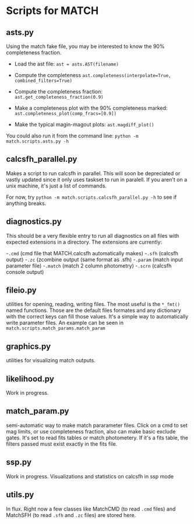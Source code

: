 # Scripts for MATCH

## asts.py
Using the match fake file, you may be interested to know the 90% completeness
fraction.

- Load the ast file:
`ast = asts.AST(filename)`
- Compute the completeness
`ast.completeness(interpolate=True, combined_filters=True)`
- Compute the completeness fraction:
`ast.get_completeness_fraction(0.9)`

- Make a completeness plot with the 90% completeness marked:
`ast.completeness_plot(comp_fracs=[0.9])`

- Make the typical magin-magout plots:
`ast.magdiff_plot()`

You could also run it from the command line:
`python -m match.scripts.asts.py -h`


## calcsfh_parallel.py
Makes a script to run calcsfh in parallel. This will soon be depreciated or
vastly updated since it only uses taskset to run in paralell. If you aren't on
a unix machine, it's just a list of commands.

For now, try `python -m match.scripts.calcsfh_parallel.py -h` to see if anything breaks.


## diagnostics.py
This should be a very flexible entry to run all diagnostics on all files with
expected extensions in a directory. The extensions are currently:

-`.cmd` (cmd file that MATCH.calcsfh automatically makes)
-`.sfh` (calcsfh output)
-`.zc` (zcombine output (same format as .sfh)
-`.param` (match input parameter file)
-`.match` (match 2 column photometry)
-`.scrn` (calcsfh console output)


## fileio.py
utilities for opening, reading, writing files. The most useful is the `*_fmt()`
named functions. Those are the default files formates and any dictionary with
the correct keys can fill those values. It's a simple way to automatically write
parameter files. An example can be seen in `match.scripts.match_params.match_param`

## graphics.py
utilities for visualizing match outputs.

## likelihood.py
Work in progress.

## match_param.py
semi-automatic way to make match pararameter files.
Click on a cmd to set mag limits, or use completeness fraction, also can make
basic exclude gates.
It's set to read fits tables or match photometery. If it's a fits table, the
filters passed must exist exactly in the fits file.

## ssp.py
Work in progress. Visualizations and statistics on calcsfh in ssp mode

## utils.py
In flux. Right now a few classes like MatchCMD (to read `.cmd` files) and
MatchSFH (to read `.sfh` and `.zc` files) are stored here.
